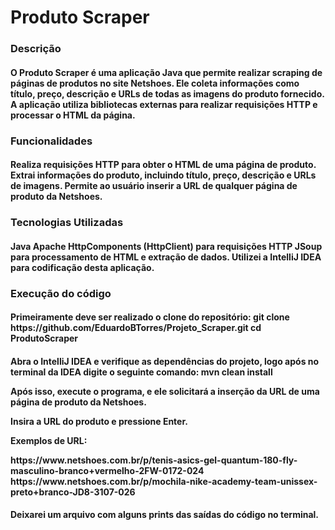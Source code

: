 <h1>Produto Scraper</h1>
<h3>Descrição</h3>
<h4>O Produto Scraper é uma aplicação Java que permite realizar scraping de páginas de produtos no site Netshoes. Ele coleta informações como título, 
preço, descrição e URLs de todas as imagens do produto fornecido. A aplicação utiliza bibliotecas externas para realizar requisições HTTP e processar o HTML da página.</h4>

<h3>Funcionalidades</h3>
<h4>Realiza requisições HTTP para obter o HTML de uma página de produto.
Extrai informações do produto, incluindo título, preço, descrição e URLs de imagens.
Permite ao usuário inserir a URL de qualquer página de produto da Netshoes.</h4>

<h3>Tecnologias Utilizadas</h3>
<h4>Java
Apache HttpComponents (HttpClient) para requisições HTTP
JSoup para processamento de HTML e extração de dados.
Utilizei a IntelliJ IDEA para codificação desta aplicação.</h4>

<h3>Execução do código</h3>
<h4>Primeiramente deve ser realizado o clone do repositório:
  git clone https://github.com/EduardoBTorres/Projeto_Scraper.git
  cd ProdutoScraper
</h4>
<h4><p></p>Abra o IntelliJ IDEA e verifique as dependências do projeto, logo após no terminal da IDEA digite o seguinte comando: mvn clean install</p>
  <p>Após isso, execute o programa, e ele solicitará a inserção da URL de uma página de produto da Netshoes.</p>
  Insira a URL do produto e pressione Enter.
  <p>Exemplos de URL:</p>
  https://www.netshoes.com.br/p/tenis-asics-gel-quantum-180-fly-masculino-branco+vermelho-2FW-0172-024
  https://www.netshoes.com.br/p/mochila-nike-academy-team-unissex-preto+branco-JD8-3107-026
</h4>
<h4><p>Deixarei um arquivo com alguns prints das saídas do código no terminal.</p></p></h4>


